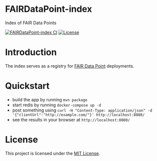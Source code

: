 # FAIRDataPoint-index
Index of FAIR Data Points

[![FAIRDataPoint-index CI](https://github.com/FAIRDataTeam/FAIRDataPoint-index/workflows/FAIRDataPoint-index%20CI/badge.svg?branch=master)](https://github.com/FAIRDataTeam/FAIRDataPoint-index/actions)
[![License](https://img.shields.io/github/license/FAIRDataTeam/FAIRDataPoint-index)](LICENSE)

# Introduction
The index serves as a registry for [FAIR Data Point](https://github.com/FAIRDataTeam/FAIRDataPoint) deployments.

# Quickstart
- build the app by running `mvn package`
- start redis by running `docker-compose up -d`
- post something using `curl -H "Content-Type: application/json" -d '{"clientUrl":"http://example.com/"}' http://localhost:8080/`
- see the results in your browser at `http://localhost:8080/`

# License
This project is licensed under the [MIT License](LICENSE).
